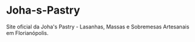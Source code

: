 # Joha-s-Pastry
Site oficial da Joha's Pastry - Lasanhas, Massas e Sobremesas Artesanais em Florianópolis.
